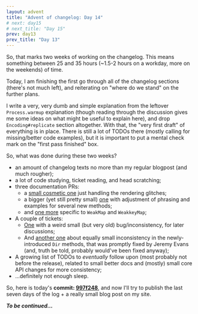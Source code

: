 ```yaml
---
layout: advent
title: "Advent of changelog: Day 14"
# next: day15
# next_title: "Day 15"
prev: day13
prev_title: "Day 13"
---
```


So, that marks two weeks of working on the changelog. This means something between 25 and 35 hours (~1.5-2 hours on a workday, more on the weekends) of time.

Today, I am finishing the first go through all of the changelog sections (there's not much left), and reiterating on "where do we stand" on the further plans.

I write a very, very dumb and simple explanation from the leftover `Process.warmup` explanation (though reading through the discussion gives me some ideas on what might be useful to explain here), and drop `Encoding#replicate` section altogether. With that, the "very first draft" of everything is in place. There is still a lot of TODOs there (mostly calling for missing/better code examples), but it is important to put a mental check mark on the "first pass finished" box.

So, what was done during these two weeks?

* an amount of changelog texts no more than my regular blogpost (and much rougher);
* a lot of code studying, ticket reading, and head scratching;
* three documentation PRs:
  * a [small cosmetic one](https://github.com/ruby/ruby/pull/9174) just handling the rendering glitches;
  * a bigger (yet still pretty small) [one](https://github.com/ruby/ruby/pull/9183) with adjustment of phrasing and examples for several new methods;
  * and [one more](https://github.com/ruby/ruby/pull/9160) specific to `WeakMap` and `WeakkeyMap`;
* A couple of tickets:
  * [One](https://bugs.ruby-lang.org/issues/20059) with a weird small (but very old) bug/inconsistency, for later discussions;
  * And [another one](https://bugs.ruby-lang.org/issues/20056) about equally small inconsistency in the newly-introduced `Dir` methods, that was promptly fixed by Jeremy Evans (and, truth be told, probably would've been fixed anyway);
* A growing list of TODOs to _eventually_ follow upon (most probably not before the release), related to small better docs and (mostly) small core API changes for more consistency;
* ...definitely not enough sleep.

So, here is today's **commit: [997f248](https://github.com/rubyreferences/rubychanges/commit/997f248)**, and now I'll try to publish the last seven days of the log + a really small blog post on my site.

**_To be continued..._**
